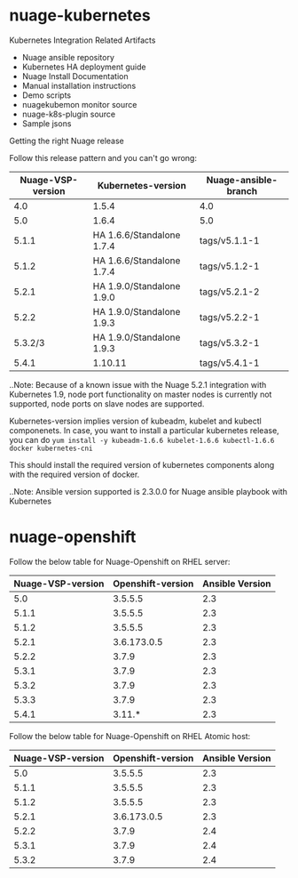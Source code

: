# nuage-kubernetes

Kubernetes Integration Related Artifacts
 - Nuage ansible repository
 - Kubernetes HA deployment guide
 - Nuage Install Documentation 
 - Manual installation instructions
 - Demo scripts
 - nuagekubemon monitor source
 - nuage-k8s-plugin source
 - Sample jsons


Getting the right Nuage release

Follow this release pattern and you can't go wrong:

 |   Nuage-VSP-version    |    Kubernetes-version	     |    Nuage-ansible-branch    |
 | -----------------------|----------------------------|----------------------------|
 |       4.0	             |         1.5.4	             |         4.0                |
 |       5.0              |         1.6.4              |         5.0                |
 |      5.1.1             |  HA 1.6.6/Standalone 1.7.4 |        tags/v5.1.1-1       |
 |      5.1.2             |  HA 1.6.6/Standalone 1.7.4 |        tags/v5.1.2-1       |
 |      5.2.1             |  HA 1.9.0/Standalone 1.9.0 |        tags/v5.2.1-2       |
 |      5.2.2             |  HA 1.9.0/Standalone 1.9.3 |        tags/v5.2.2-1       |
 |      5.3.2/3           |  HA 1.9.0/Standalone 1.9.3 |        tags/v5.3.2-1       |
 |      5.4.1             |         1.10.11            |        tags/v5.4.1-1       |
 
 ..Note: Because of a known issue with the Nuage 5.2.1 integration with Kubernetes 1.9, node port functionality on master nodes is currently not supported, node ports on slave nodes are supported.
 
 Kubernetes-version implies version of kubeadm, kubelet and kubectl componenets. In case, you want to install a particular kubernetes release, you can do
 `yum install -y kubeadm-1.6.6 kubelet-1.6.6 kubectl-1.6.6 docker kubernetes-cni`
 
 This should install the required version of kubernetes components along with the required version of docker.
 
 ..Note: Ansible version supported is 2.3.0.0 for Nuage ansible playbook with Kubernetes

# nuage-openshift

Follow the below table for Nuage-Openshift on RHEL server:

 |   Nuage-VSP-version    |    Openshift-version	      |      Ansible Version       |
 | -----------------------|----------------------------|----------------------------|
 |       5.0              |         3.5.5.5            |            2.3             |
 |      5.1.1             |         3.5.5.5            |            2.3             |
 |      5.1.2             |         3.5.5.5            |            2.3             |
 |      5.2.1             |         3.6.173.0.5        |            2.3             |
 |      5.2.2             |         3.7.9              |            2.3             |
 |      5.3.1             |         3.7.9              |            2.3             |
 |      5.3.2             |         3.7.9              |            2.3             |
 |      5.3.3             |         3.7.9              |            2.3             |
 |      5.4.1             |         3.11.*             |            2.3             |
 
Follow the below table for Nuage-Openshift on RHEL Atomic host:
 
 |   Nuage-VSP-version    |    Openshift-version	      |      Ansible Version       |
 | -----------------------|----------------------------|----------------------------|
 |       5.0              |         3.5.5.5            |            2.3             |
 |      5.1.1             |         3.5.5.5            |            2.3             |
 |      5.1.2             |         3.5.5.5            |            2.3             |
 |      5.2.1             |         3.6.173.0.5        |            2.3             |
 |      5.2.2             |         3.7.9              |            2.4             |
 |      5.3.1             |         3.7.9              |            2.4             |
 |      5.3.2             |         3.7.9              |            2.4             |
